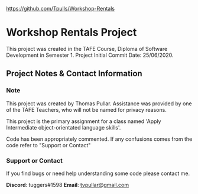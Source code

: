 <https://github.com/Tpulls/Workshop-Rentals>
# Workshop Rentals Project

This project was created in the TAFE Course, Diploma of Software Development in Semester 1.
Project Initial Commit Date: 25/06/2020.

## Project Notes & Contact Information

### Note

This project was created by Thomas Pullar.
Assistance was provided by one of the TAFE Teachers, who will not be named for privacy reasons.

This project is the primary assignment for a class named 'Apply Intermediate object-orientated language skills'. 

Code has been appropriately commented. If any confusions comes from the code refer to "Support or Contact"

### Support or Contact

If you find bugs or need help understanding some code please contact me.

**Discord**: tuggers#1598
**Email**: tvpullar@gmail.com
